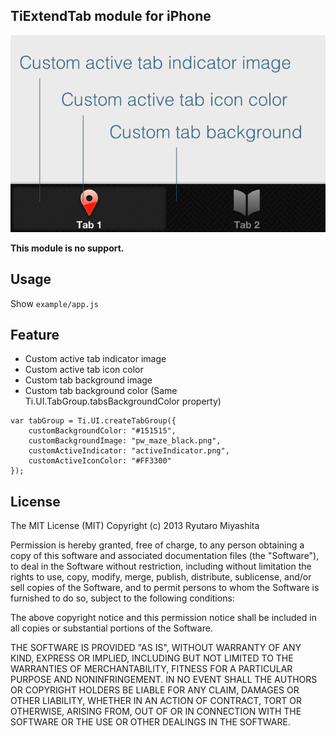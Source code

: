 TiExtendTab module for iPhone
-----

![image](TiExtendTab.png)

**This module is no support.**

## Usage

Show `example/app.js`

## Feature

* Custom active tab indicator image  
* Custom active tab icon color
* Custom tab background image
* Custom tab background color (Same Ti.UI.TabGroup.tabsBackgroundColor property)

```
var tabGroup = Ti.UI.createTabGroup({
    customBackgroundColor: "#151515",
    customBackgroundImage: "pw_maze_black.png",
    customActiveIndicator: "activeIndicator.png",
    customActiveIconColor: "#FF3300"
});
```

## License

The MIT License (MIT) Copyright (c) 2013 Ryutaro Miyashita

Permission is hereby granted, free of charge, to any person obtaining a copy of this software and associated documentation files (the "Software"), to deal in the Software without restriction, including without limitation the rights to use, copy, modify, merge, publish, distribute, sublicense, and/or sell copies of the Software, and to permit persons to whom the Software is furnished to do so, subject to the following conditions:

The above copyright notice and this permission notice shall be included in all copies or substantial portions of the Software.

THE SOFTWARE IS PROVIDED "AS IS", WITHOUT WARRANTY OF ANY KIND, EXPRESS OR IMPLIED, INCLUDING BUT NOT LIMITED TO THE WARRANTIES OF MERCHANTABILITY, FITNESS FOR A PARTICULAR PURPOSE AND NONINFRINGEMENT. IN NO EVENT SHALL THE AUTHORS OR COPYRIGHT HOLDERS BE LIABLE FOR ANY CLAIM, DAMAGES OR OTHER LIABILITY, WHETHER IN AN ACTION OF CONTRACT, TORT OR OTHERWISE, ARISING FROM, OUT OF OR IN CONNECTION WITH THE SOFTWARE OR THE USE OR OTHER DEALINGS IN THE SOFTWARE.